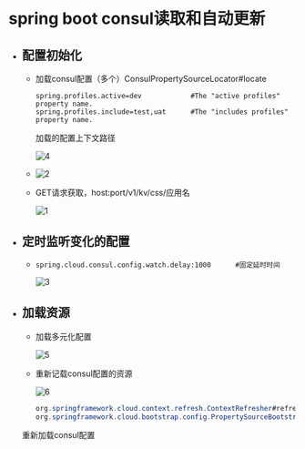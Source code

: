 # spring boot consul读取和自动更新

- ## 配置初始化

  - 加载consul配置（多个）ConsulPropertySourceLocator#locate

    ```properties
    spring.profiles.active=dev            #The "active profiles" property name.
    spring.profiles.include=test,uat      #The "includes profiles" property name.
    ```

    加载的配置上下文路径

    ![4](https://github.com/xxw1754352621/java-dev/blob/master/img/4.png)

    

  - ![2](https://github.com/xxw1754352621/java-dev/blob/master/img/2.png)

    

  - GET请求获取，host:port/v1/kv/css/应用名

    ![1](https://github.com/xxw1754352621/java-dev/blob/master/img/1.png)

- ## 定时监听变化的配置

  - ```properties
    spring.cloud.consul.config.watch.delay:1000      #固定延时时间
    ```

    ![3](https://github.com/xxw1754352621/java-dev/blob/master/img/3.png)
    

- ## 加载资源

  - 加载多元化配置
  
    ![5](https://github.com/xxw1754352621/java-dev/blob/master/img/5.png)
  
  - 重新记载consul配置的资源
  
    ![6](https://github.com/xxw1754352621/java-dev/blob/master/img/6.png)
    
    ```java
    org.springframework.cloud.context.refresh.ContextRefresher#refresh
    org.springframework.cloud.bootstrap.config.PropertySourceBootstrapConfiguration#initialize
  重新加载consul配置
    ```
  
    
    
    